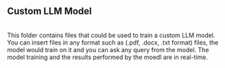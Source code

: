 <h2>Custom LLM Model</h2><br>
This folder contains files that could be used to train a custom LLM model. You can insert files in any format such as (.pdf, .docx, .txt format) files, the model would train on it and you can ask any query from the model. The model training and the results performed by the moedl are in real-time.
